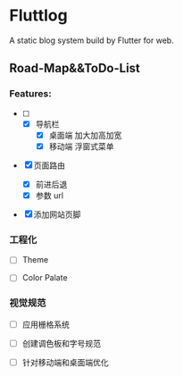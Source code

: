 # Fluttlog

A static blog system build by Flutter for web.



## Road-Map&&ToDo-List

### Features:

- [ ] - [x] 导航栏
    - [x] 桌面端 加大加高加宽
    - [x] 移动端 浮窗式菜单
- [x] 页面路由
  - [x] 前进后退
  - [x] 参数 url
- [x] 添加网站页脚



### 工程化

- [ ]  Theme
- [ ] Color Palate



### 视觉规范

- [ ] 应用栅格系统
- [ ] 创建调色板和字号规范
- [ ] 针对移动端和桌面端优化

